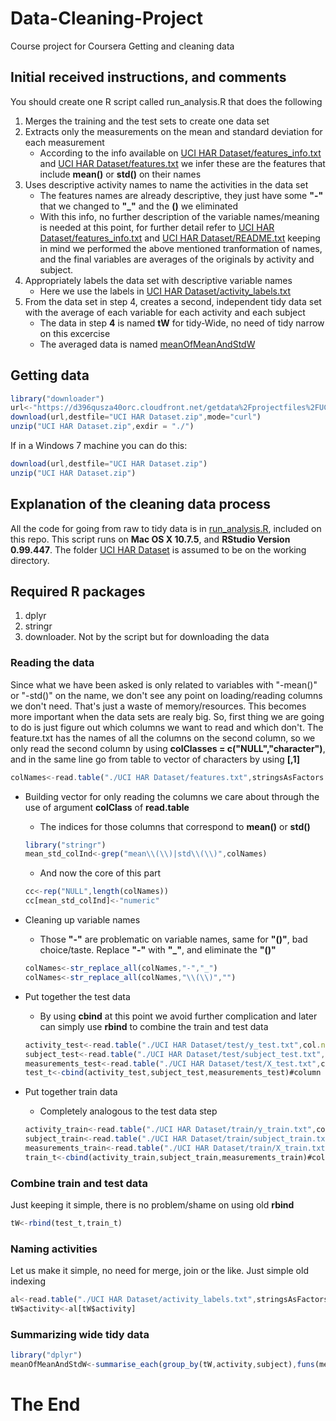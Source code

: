 # Data-Cleaning-Project
Course project for Coursera Getting and cleaning data
## Initial received instructions, and comments
You should create one R script called run_analysis.R that does the following

1. Merges the training and the test sets to create one data set
2. Extracts only the measurements on the mean and standard deviation for each measurement
    * According to the info available on [UCI HAR Dataset/features_info.txt](https://github.com/marcusAHT/GCD/blob/master/UCI%20HAR%20Dataset/features_info.txt) and [UCI HAR Dataset/features.txt](https://github.com/marcusAHT/GCD/blob/master/UCI%20HAR%20Dataset/features.txt) we infer these are the features that include **mean()** or **std()** on their names
3. Uses descriptive activity names to name the activities in the data set
    * The features names are already descriptive, they just have some **"-"** that we changed to **"_"** and the **()**  we eliminated
    * With this info, no further description of the variable names/meaning is needed at this point, for further detail refer to [UCI HAR Dataset/features_info.txt](https://github.com/marcusAHT/GCD/blob/master/UCI%20HAR%20Dataset/features_info.txt) and [UCI HAR Dataset/README.txt](https://github.com/marcusAHT/GCD/blob/master/UCI%20HAR%20Dataset/README.txt) keeping in mind we performed the above mentioned tranformation of names, and the final variables are averages of the originals by activity and subject.
4. Appropriately labels the data set with descriptive variable names
    * Here we use the labels in [UCI HAR Dataset/activity_labels.txt](https://github.com/marcusAHT/GCD/blob/master/UCI%20HAR%20Dataset/activity_labels.txt)
5. From the data set in step 4, creates a second, independent tidy data set with the average of each variable for each activity and each subject
    * The data in step **4** is named **tW** for tidy-Wide, no need of tidy narrow on this excercise
    * The averaged data is named [meanOfMeanAndStdW](https://github.com/marcusAHT/GCD/blob/master/meanOfMeanAndStdW.txt)
	
## Getting data
```javascript
library("downloader")
url<-"https://d396qusza40orc.cloudfront.net/getdata%2Fprojectfiles%2FUCI%20HAR%20Dataset.zip"
download(url,destfile="UCI HAR Dataset.zip",mode="curl")
unzip("UCI HAR Dataset.zip",exdir = "./")
```
If in a Windows 7 machine you can do this:
```javascript
download(url,destfile="UCI HAR Dataset.zip")
unzip("UCI HAR Dataset.zip")
```

## Explanation of the cleaning data process 
All the code for going from raw to tidy data is in [run_analysis.R](https://github.com/marcusAHT/GCD/blob/master/run_analysis.R), included on this repo. This script runs on **Mac OS X 10.7.5**, and **RStudio Version 0.99.447**. The folder [UCI HAR Dataset](https://github.com/marcusAHT/GCD/tree/master/UCI%20HAR%20Dataset) is assumed to be on the working directory. 
## Required R packages
1. dplyr
2. stringr
3. downloader. Not by the script but for downloading the data

### Reading the data
Since what we have been asked is only related to variables with "-mean()" or "-std()" on the name, we don't see any point on loading/reading columns we don't need. That's just a waste of memory/resources. This becomes more important when the data sets are realy big. So, first thing we are going to do is just figure out which columns we want to read and which don't.
The feature.txt has the names of all the columns on the second column, so we only read the second column by using **colClasses = c("NULL","character")**, and in the same line go from table to vector of characters by using **[,1]**
```javascript
colNames<-read.table("./UCI HAR Dataset/features.txt",stringsAsFactors = FALSE,colClasses = c("NULL","character"))[,1]
```
- Building vector for only reading the columns we care about through the use of argument **colClass** of **read.table**

    - The indices for those columns that correspond to **mean()** or **std()**
    ```javascript
    library("stringr")
    mean_std_colInd<-grep("mean\\(\\)|std\\(\\)",colNames)
    ```
    - And now the core of this part
    ```javascript
    cc<-rep("NULL",length(colNames))
    cc[mean_std_colInd]<-"numeric"
    ```
- Cleaning up variable names
    - Those **"-"** are problematic on variable names, same for **"()"**, bad choice/taste. Replace **"-"** with **"_"**, and eliminate the **"()"** 
    ```javascript
    colNames<-str_replace_all(colNames,"-","_")
    colNames<-str_replace_all(colNames,"\\(\\)","")
    ```
- Put together the test data
    - By using **cbind** at this point we avoid further complication and later can simply use **rbind** to combine the train and test data
    ```javascript
    activity_test<-read.table("./UCI HAR Dataset/test/y_test.txt",col.names = c("activity"))
    subject_test<-read.table("./UCI HAR Dataset/test/subject_test.txt",col.names = c("subject"))
    measurements_test<-read.table("./UCI HAR Dataset/test/X_test.txt",col.names = colNames,colClasses = cc)
    test_t<-cbind(activity_test,subject_test,measurements_test)#column bind the 3 tables
    ```
- Put together train data
    - Completely analogous to the test data step
    ```javascript
    activity_train<-read.table("./UCI HAR Dataset/train/y_train.txt",col.names = c("activity"))
    subject_train<-read.table("./UCI HAR Dataset/train/subject_train.txt",col.names = c("subject"))
    measurements_train<-read.table("./UCI HAR Dataset/train/X_train.txt",col.names = colNames,colClasses = cc)
    train_t<-cbind(activity_train,subject_train,measurements_train)#column bind the 3 tables
    ```
    
### Combine train and test data
Just keeping it simple, there is no problem/shame on using old **rbind** 
```javascript
tW<-rbind(test_t,train_t)
```
### Naming activities
Let us make it simple, no need for merge, join or the like. Just simple old indexing
```javascript
al<-read.table("./UCI HAR Dataset/activity_labels.txt",stringsAsFactors = FALSE,colClasses =c("NULL","character"))[,1]
tW$activity<-al[tW$activity]
```
### Summarizing wide tidy data
```javascript
library("dplyr")
meanOfMeanAndStdW<-summarise_each(group_by(tW,activity,subject),funs(mean))
```
# The End
